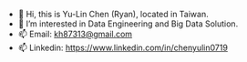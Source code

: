 - 👋 Hi, this is Yu-Lin Chen (Ryan), located in Taiwan.
- 👀 I’m interested in Data Engineering and Big Data Solution.
- 📫 Email: kh87313@gmail.com
- 📫 Linkedin: https://www.linkedin.com/in/chenyulin0719

<!---
chenyulin0719/chenyulin0719 is a ✨ special ✨ repository because its `README.md` (this file) appears on your GitHub profile.
You can click the Preview link to take a look at your changes.
--->
